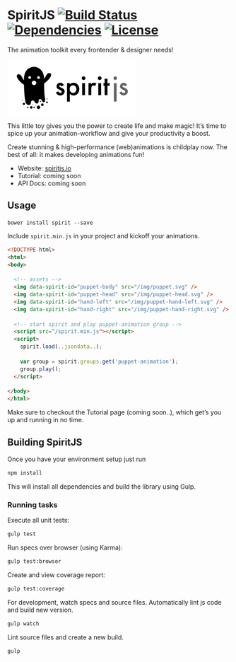 # SpiritJS [![Build Status](https://travis-ci.org/inlet/spirit.js.svg?branch=master)](https://travis-ci.org/inlet/spirit.js) [![Dependencies](http://img.shields.io/badge/dependencies-jquery%20and%20greensock-brightgreen.svg)](https://github.com/inlet/spirit.js) [![License](http://img.shields.io/badge/license-Apache%202-blue.svg)](https://github.com/inlet/spirit.js)  

The animation toolkit every frontender & designer needs! 

![](spiritjs.png)

This little toy gives you the power to create life and make magic! It’s time to spice up your animation-workflow and give your productivity a boost.

Create stunning & high-performance (web)animations is childplay now. The best of all: it makes developing animations fun!

* Website: [spiritjs.io](http://spiritjs.io)
* Tutorial: coming soon
* API Docs: coming soon

## Usage

	bower install spirit --save

Include `spirit.min.js` in your project and kickoff your animations.

```html
<!DOCTYPE html>
<html>
<body>

  <!-- assets -->
  <img data-spirit-id="puppet-body" src="/img/puppet.svg" />
  <img data-spirit-id="puppet-head" src="/img/puppet-head.svg" />
  <img data-spirit-id="hand-left" src="/img/puppet-hand-left.svg" />
  <img data-spirit-id="hand-right" src="/img/puppet-hand-right.svg" />
  
  <!-- start spirit and play puppet-animation group -->
  <script src=“/spirit.min.js"></script> 
  <script>
    spirit.load(..jsondata..);
    
    var group = spirit.groups.get('puppet-animation');
    group.play();  
  </script>
  
</body>
</html>
```

Make sure to checkout the Tutorial page (coming soon..), which get’s you up and running in no time. 

## Building SpiritJS

Once you have your environment setup just run

```bash
npm install
```

This will install all dependencies and build the library using Gulp.

### Running tasks

Execute all unit tests:

```bash
gulp test
```

Run specs over browser (using Karma):

```bash
gulp test:browser
```

Create and view coverage report:

```bash
gulp test:coverage
```

For development, watch specs and source files. Automatically lint js code and build new version.

```bash
gulp watch
```

Lint source files and create a new build.
```bash
gulp
```



